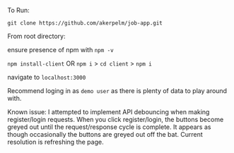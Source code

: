 
To Run:

`git clone https://github.com/akerpelm/job-app.git`

From root directory:

ensure presence of npm with `npm -v`

`npm install-client` OR `npm i` > `cd client` > `npm i`

navigate to `localhost:3000`

Recommend loging in as `demo user` as there is plenty of data to play around with. 

Known issue:
I attempted to implement API debouncing when making register/login requests. When you click register/login, the buttons become greyed out until the request/response cycle is complete. It appears as though occasionally the buttons are greyed out off the bat. Current resolution is refreshing the page.
